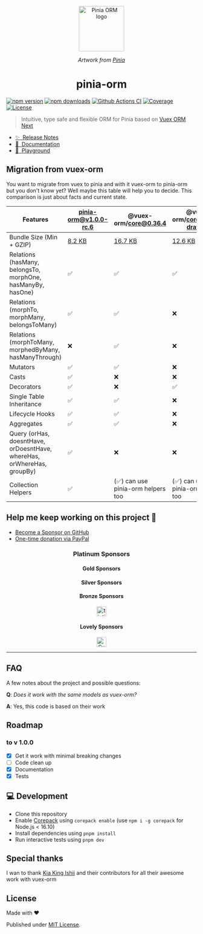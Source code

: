 <p align="center">
  <a href="https://github.com/storm-tail/pinia-orm" target="_blank" rel="noopener noreferrer">
    <img width="120" src="https://pinia-orm.codedredd.de/logo_pinia_orm.png" alt="Pinia ORM logo">
  </a>
</p>

<p align="center">
  <i>Artwork from <a href="https://pinia.vuejs.org/">Pinia</a></i>
</p>

<h1 align="center">pinia-orm</h1>

[![npm version][npm-version-src]][npm-version-href]
[![npm downloads][npm-downloads-src]][npm-downloads-href]
[![Github Actions CI][github-actions-ci-src]][github-actions-ci-href]
[![Coverage][code-coverage-src]][code-coverage-href]
[![License][license-src]][license-href]

> Intuitive, type safe and flexible ORM for Pinia based on [Vuex ORM Next](https://github.com/vuex-orm/vuex-orm-next)

- [✨ &nbsp;Release Notes](https://pinia-orm.codedredd.de/changelog)
- [📖 &nbsp;Documentation](https://pinia-orm.codedredd.de)
- [👾 &nbsp;Playground](https://pinia-orm-play.codedredd.de)

## Migration from vuex-orm

You want to migrate from vuex to pinia and with it vuex-orm to pinia-orm but you don't know yet?
Well maybe this table will help you to decide. This comparison is just about facts and current state.

| Features                                                              | pinia-orm@v1.0.0-rc.6 | @vuex-orm/core@0.36.4                                             | @vuex-orm/core@1.0.0-draft.16       |
|-----------------------------------------------------------------------|------|-------------------------------------------------------------------|-------------------------------------|
| Bundle Size  (Min + GZIP)                                             | [8.2 KB](https://bundlephobia.com/package/pinia-orm@1.0.0-rc.6) | [16.7 KB](https://bundlephobia.com/package/@vuex-orm/core@0.36.4) | [12.6 KB](https://bundlephobia.com/package/@vuex-orm/core@1.0.0-draft.16) |
| Relations (hasMany, belongsTo, morphOne, hasManyBy, hasOne)           | ✅    | ✅                                                                 | ✅                                   |
| Relations (morphTo, morphMany, belongsToMany)                         | ✅    | ✅                                                                 | ❌                                   |
| Relations (morphToMany, morphedByMany, hasManyThrough)                | ❌    | ✅                                                                 | ❌                                   |
| Mutators                                                              | ✅    | ✅                                                                 | ❌                                   |
| Casts                                                                 | ✅    | ❌                                                                 | ❌                                   |
| Decorators                                                            | ✅    | ❌                                                                 | ✅                                   |
| Single Table Inheritance                                              | ✅    | ✅                                                                 | ❌                                   |
| Lifecycle Hooks                                                       | ✅    | ✅                                                                 | ❌                                   |
| Aggregates                                                            | ✅    | ✅                                                                 | ❌                                   |
| Query (orHas, doesntHave, orDoesntHave, whereHas, orWhereHas, groupBy)| ✅    | ❌                                                                 | ❌                                   |
| Collection Helpers                                                    | ✅    | (✅) can use pinia-orm helpers too                                 | (✅) can use pinia-orm helpers too   |


## Help me keep working on this project 💚

- [Become a Sponsor on GitHub](https://github.com/sponsors/codedredd)
- [One-time donation via PayPal](https://paypal.me/dredd1984)

<!--sponsors start-->
<h3 align="center">Platinum Sponsors</h3>
<p align="center">
</p>

<h4 align="center">Gold Sponsors</h4>
<p align="center">
</p>

<h4 align="center">Silver Sponsors</h4>
<p align="center">
</p>

<h4 align="center">Bronze Sponsors</h4>
<p align="center">
    <a href="https://github.com/tintin10q" target="_blank" rel="noopener noreferrer">
    <picture>
      <source srcset="https://avatars.githubusercontent.com/u/24190849?v=4" media="(prefers-color-scheme: dark)" height="26px" alt="tintin10q" />
      <img src="https://avatars.githubusercontent.com/u/24190849?v=4" height="26px" alt="tintin10q" />
    </picture>
  </a>
</p>

<h4 align="center">Lovely Sponsors</h4>
<p align="center">
    <a href="https://github.com/svenhue" target="_blank" rel="noopener noreferrer">
    <picture>
      <source srcset="https://avatars.githubusercontent.com/u/83905274?v=4" media="(prefers-color-scheme: dark)" height="26px" alt="Sven Hue" />
      <img src="https://avatars.githubusercontent.com/u/83905274?v=4" height="26px" alt="Sven Hue" />
    </picture>
  </a>
</p>

<!--sponsors end-->

---

## FAQ

A few notes about the project and possible questions:

**Q**: _Does it work with the same models as vuex-orm?_

**A**: Yes, this code is based on their work

## Roadmap

### to v 1.0.0
- [x] Get it work with minimal breaking changes
- [ ] Code clean up
- [x] Documentation
- [x] Tests

## 💻 Development

- Clone this repository
- Enable [Corepack](https://github.com/nodejs/corepack) using `corepack enable` (use `npm i -g corepack` for Node.js < 16.10)
- Install dependencies using `pnpm install`
- Run interactive tests using `pnpm dev`

## Special thanks

I wan to thank [Kia King Ishii](https://github.com/kiaking) and their contributors for all their awesome work with vuex-orm

## License

Made with ❤️

Published under [MIT License](./LICENCE).

<!-- Badges -->

[npm-version-src]: https://img.shields.io/npm/v/pinia-orm/latest.svg
[code-coverage-src]: https://img.shields.io/codecov/c/github/CodeDredd/pinia-orm?logo=Codecov&logoColor=white&token=BYLAJJOOLS
[code-coverage-href]: https://app.codecov.io/gh/CodeDredd/pinia-orm
[npm-version-href]: https://npmjs.com/package/pinia-orm
[npm-downloads-src]: https://img.shields.io/npm/dm/pinia-orm.svg
[npm-downloads-href]: https://npmjs.com/package/pinia-orm
[github-actions-ci-src]: https://github.com/codedredd/pinia-orm/actions/workflows/ci.yml/badge.svg
[github-actions-ci-href]: https://github.com/codedredd/pinia-orm/actions?query=workflow%3Aci
[license-src]: https://img.shields.io/npm/l/pinia-orm.svg
[license-href]: https://npmjs.com/package/pinia-orm

